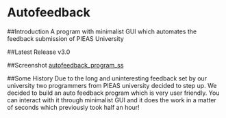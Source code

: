 # Autofeedback

##Introduction
A program with minimalist GUI which automates the feedback submission of PIEAS University

##Latest Release
v3.0

##Screenshot
[autofeedback_program_ss](https://i.imgur.com/7tgygpk.jpg)

##Some History
Due to the long and uninteresting feedback set by our university two programmers from PIEAS university decided to step up. 
We decided to build an auto feedback program which is very user friendly. You can interact with it through minimalist GUI and 
it does the work in a matter of seconds which previously took half an hour!
